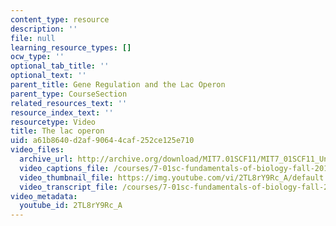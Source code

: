 ```yaml
---
content_type: resource
description: ''
file: null
learning_resource_types: []
ocw_type: ''
optional_tab_title: ''
optional_text: ''
parent_title: Gene Regulation and the Lac Operon
parent_type: CourseSection
related_resources_text: ''
resource_index_text: ''
resourcetype: Video
title: The lac operon
uid: a61b8640-d2af-9064-4caf-252ce125e710
video_files:
  archive_url: http://archive.org/download/MIT7.01SCF11/MIT7_01SCF11_Un2Ses5_Rec_300k.mp4
  video_captions_file: /courses/7-01sc-fundamentals-of-biology-fall-2011/e22130cce0875e249fa7cfd67ce27010_2TL8rY9Rc_A.vtt
  video_thumbnail_file: https://img.youtube.com/vi/2TL8rY9Rc_A/default.jpg
  video_transcript_file: /courses/7-01sc-fundamentals-of-biology-fall-2011/c2118c5442bfa127f28dedcd52751e27_2TL8rY9Rc_A.pdf
video_metadata:
  youtube_id: 2TL8rY9Rc_A
---
```

